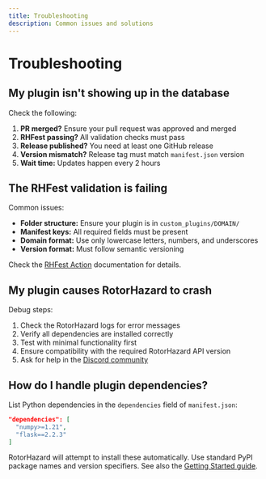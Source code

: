 ```yaml
---
title: Troubleshooting
description: Common issues and solutions
---
```


# Troubleshooting

## My plugin isn't showing up in the database

Check the following:

1. **PR merged?** Ensure your pull request was approved and merged
2. **RHFest passing?** All validation checks must pass
3. **Release published?** You need at least one GitHub release
4. **Version mismatch?** Release tag must match `manifest.json` version
5. **Wait time:** Updates happen every 2 hours

## The RHFest validation is failing

Common issues:

- **Folder structure:** Ensure your plugin is in `custom_plugins/DOMAIN/`
- **Manifest keys:** All required fields must be present
- **Domain format:** Use only lowercase letters, numbers, and underscores
- **Version format:** Must follow semantic versioning

Check the [RHFest Action](../docs/rhfest/index.md) documentation for details.

## My plugin causes RotorHazard to crash

Debug steps:

1. Check the RotorHazard logs for error messages
2. Verify all dependencies are installed correctly
3. Test with minimal functionality first
4. Ensure compatibility with the required RotorHazard API version
5. Ask for help in the [Discord community](https://discord.gg/ANKd2pzBKH)

## How do I handle plugin dependencies?

List Python dependencies in the `dependencies` field of `manifest.json`:

```json
"dependencies": [
  "numpy>=1.21",
  "flask==2.2.3"
]
```

RotorHazard will attempt to install these automatically. Use standard PyPI package names and version specifiers. See also the [Getting Started guide](../docs/plugin/index.md#manifestjson).
